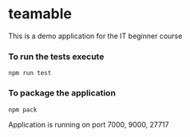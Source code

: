 # teamable
This is a demo application for the IT beginner course

### To run the tests execute
    npm run test

### To package the application
    npm pack

Application is running on port 7000, 9000, 27717
